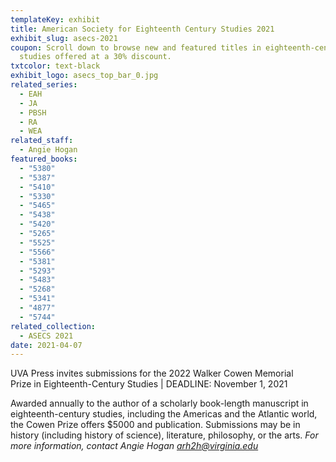```yaml
---
templateKey: exhibit
title: American Society for Eighteenth Century Studies 2021
exhibit_slug: asecs-2021
coupon: Scroll down to browse new and featured titles in eighteenth-century
  studies offered at a 30% discount.
txtcolor: text-black
exhibit_logo: asecs_top_bar_0.jpg
related_series:
  - EAH
  - JA
  - PBSH
  - RA
  - WEA
related_staff:
  - Angie Hogan
featured_books:
  - "5380"
  - "5387"
  - "5410"
  - "5330"
  - "5465"
  - "5438"
  - "5420"
  - "5265"
  - "5525"
  - "5566"
  - "5381"
  - "5293"
  - "5483"
  - "5268"
  - "5341"
  - "4877"
  - "5744"
related_collection:
  - ASECS 2021
date: 2021-04-07
---
```

UVA Press invites submissions for the 2022 Walker Cowen Memorial Prize in Eighteenth-Century Studies | DEADLINE: November 1, 2021

Awarded annually to the author of a scholarly book-length manuscript in eighteenth-century studies, including the Americas and the Atlantic world, the Cowen Prize offers $5000 and publication. Submissions may be in history (including history of science), literature, philosophy, or the arts. *For more information, contact Angie Hogan [arh2h@virginia.edu](http://mailto:arh2h@virginia.edu/)*